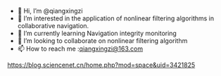 - 👋 Hi, I’m @qiangxingzi
- 👀 I’m interested in the application of nonlinear filtering algorithms in collaborative navigation.
- 🌱 I’m currently learning Navigation integrity monitoring
- 💞️ I’m looking to collaborate on nonlinear filtering algorithm
- 📫 How to reach me :qiangxingzi@163.com

<!---
qiangxingzi/qiangxingzi is a ✨ special ✨ repository because its `README.md` (this file) appears on your GitHub profile.
You can click the Preview link to take a look at your changes.
--->
https://blog.sciencenet.cn/home.php?mod=space&uid=3421825
